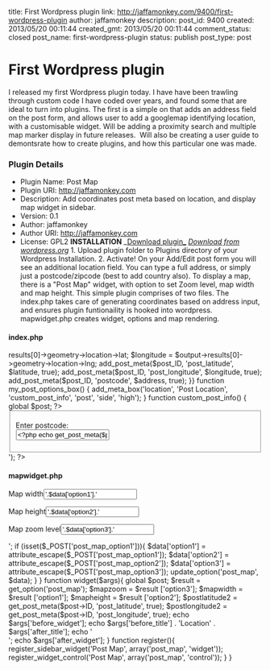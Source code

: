 title: First Wordpress plugin
link: http://jaffamonkey.com/9400/first-wordpress-plugin
author: jaffamonkey
description: 
post_id: 9400
created: 2013/05/20 00:11:44
created_gmt: 2013/05/20 00:11:44
comment_status: closed
post_name: first-wordpress-plugin
status: publish
post_type: post

# First Wordpress plugin

I released my first Wordpress plugin today. I have have been trawling through custom code I have coded over years, and found some that are ideal to turn into plugins. The first is a simple on that adds an address field on the post form, and allows user to add a googlemap identifying location, with a customisable widget. Will be adding a proximity search and multiple map marker display in future releases.  Will also be creating a user guide to demontsrate how to create plugins, and how this particular one was made.

### Plugin Details

  * Plugin Name: Post Map
  * Plugin URI: http://jaffamonkey.com
  * Description: Add coordinates post meta based on location, and display map widget in sidebar.
  * Version: 0.1
  * Author: jaffamonkey
  * Author URI: http://jaffamonkey.com
  * License: GPL2
**INSTALLATION** _[Download plugin_](/plugins/PostMap.zip) _[Download from wordpress.org](http://wordpress.org/extend/plugins/post-map/)_ 1\. Upload plugin folder to Plugins directory of your Wordpress Installation. 2\. Activate! On your Add/Edit post form you will see an additional location field. You can type a full address, or simply just a postcode/zipcode (best to add country also). To display a map, there is a "Post Map" widget, with option to set Zoom level, map width and map height. This simple plugin comprises of two files. The index.php takes care of generating coordinates based on address input, and ensures plugin funtionaility is hooked into wordpress. mapwidget.php creates widget, options and map rendering. 

#### index.php

<? require ('mapwidget.php'); class add_coords { function addcoords($post_ID)  { $address = $_POST["postcode"]; $prepAddr = str_replace(' ','+',$address); $geocode=file_get_contents('http://maps.google.com/maps/api/geocode/json?address='.$prepAddr.'&sensor=false'); $output= json_decode($geocode); $latitude = $output->results[0]->geometry->location->lat; $longitude = $output->results[0]->geometry->location->lng; add_post_meta($post_ID, 'post_latitude', $latitude, true); add_post_meta($post_ID, 'post_longitude', $longitude, true); add_post_meta($post_ID, 'postcode', $address, true); }} function my_post_options_box() { add_meta_box('location', 'Post Location', 'custom_post_info', 'post', 'side', 'high'); } function custom_post_info() { global $post; ?> <fieldset id="mycustom-div"> <div> <p> <label for="postcode">Enter postcode:</label><br /> <input type="text" name="postcode" id="postcode" value="<?php echo get_post_meta($post->ID, 'postcode', true); ?>"> </p> </div> </fieldset> <?php } $myCoordsClass = new add_coords(); add_action('publish_post', array($myCoordsClass, 'addcoords')); add_action('admin_menu', 'my_post_options_box'); add_action('wp_head', '<script type="text/javascript" src="http://maps.google.com/maps/api/js?sensor=false"></script>'); ?>

#### mapwidget.php

<?php add_action("widgets_init", array('Post_map', 'register')); class Post_map { function control(){ $data = get_option('post_map'); echo '<p><label>Map width<input name="post_map_option1" type="text" value="'.$data['option1'].'" /></label></p> <p><label>Map height<input name="post_map_option2" type="text" value="'.$data['option2'].'" /></label></p> <p><label>Map zoom level<input name="post_map_option3" type="text" value="'.$data['option3'].'" /></label></p>'; if (isset($_POST['post_map_option1'])){ $data['option1'] = attribute_escape($_POST['post_map_option1']); $data['option2'] = attribute_escape($_POST['post_map_option2']); $data['option3'] = attribute_escape($_POST['post_map_option3']); update_option('post_map', $data); } } function widget($args){ global $post; $result = get_option('post_map'); $mapzoom = $result ['option3']; $mapwidth = $result ['option1']; $mapheight = $result ['option2']; $postlatitude2 = get_post_meta($post->ID, 'post_latitude', true); $postlongitude2 = get_post_meta($post->ID, 'post_longitude', true); echo $args['before_widget']; echo $args['before_title'] . 'Location' . $args['after_title']; echo '<div id="map" style="width:'.$mapwidth.'px;height: '.$mapheight.'px;"></div> <script type="text/javascript"> var myOptions = { zoom: '.$mapzoom.', center: new google.maps.LatLng('.$postlatitude2.', '.$postlongitude2.'), mapTypeId: google.maps.MapTypeId.ROADMAP, }; var map = new google.maps.Map(document.getElementById("map"), myOptions); var marker = new google.maps.Marker({position: new google.maps.LatLng('.$postlatitude2.', '.$postlongitude2.'),map: map}) </script> '; echo $args['after_widget']; } function register(){ register_sidebar_widget('Post Map', array('post_map', 'widget')); register_widget_control('Post Map', array('post_map', 'control')); } }